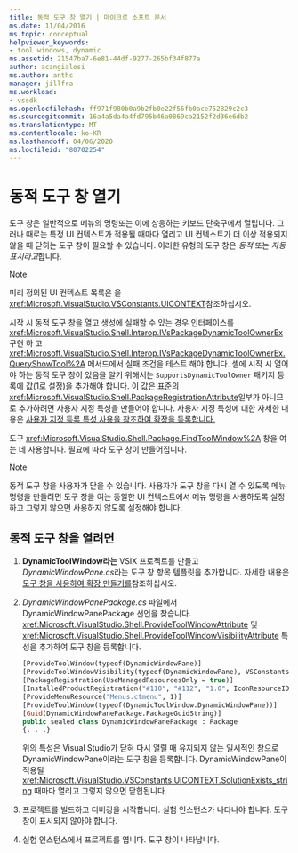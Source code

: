 ```yaml
---
title: 동적 도구 창 열기 | 마이크로 소프트 문서
ms.date: 11/04/2016
ms.topic: conceptual
helpviewer_keywords:
- tool windows, dynamic
ms.assetid: 21547ba7-6e81-44df-9277-265bf34f877a
author: acangialosi
ms.author: anthc
manager: jillfra
ms.workload:
- vssdk
ms.openlocfilehash: ff971f980b0a9b2fb0e22f56fb0ace752829c2c3
ms.sourcegitcommit: 16a4a5da4a4fd795b46a0869ca2152f2d36e6db2
ms.translationtype: MT
ms.contentlocale: ko-KR
ms.lasthandoff: 04/06/2020
ms.locfileid: "80702254"
---
```

# <a name="open-a-dynamic-tool-window"></a>동적 도구 창 열기
도구 창은 일반적으로 메뉴의 명령또는 이에 상응하는 키보드 단축구에서 열립니다. 그러나 때로는 특정 UI 컨텍스트가 적용될 때마다 열리고 UI 컨텍스트가 더 이상 적용되지 않을 때 닫히는 도구 창이 필요할 수 있습니다. 이러한 유형의 도구 창은 *동적* 또는 *자동 표시라고*합니다.

> [!NOTE]
> 미리 정의된 UI 컨텍스트 목록은 을 <xref:Microsoft.VisualStudio.VSConstants.UICONTEXT>참조하십시오.

 시작 시 동적 도구 창을 열고 생성에 실패할 수 있는 경우 인터페이스를 <xref:Microsoft.VisualStudio.Shell.Interop.IVsPackageDynamicToolOwnerEx> 구현 하 고 <xref:Microsoft.VisualStudio.Shell.Interop.IVsPackageDynamicToolOwnerEx.QueryShowTool%2A> 메서드에서 실패 조건을 테스트 해야 합니다. 셸에 시작 시 열어야 하는 동적 도구 창이 있음을 알기 위해서는 `SupportsDynamicToolOwner` 패키지 등록에 값(1로 설정)을 추가해야 합니다. 이 값은 표준의 <xref:Microsoft.VisualStudio.Shell.PackageRegistrationAttribute>일부가 아니므로 추가하려면 사용자 지정 특성을 만들어야 합니다. 사용자 지정 특성에 대한 자세한 내용은 [사용자 지정 등록 특성 사용을 참조하여 확장을 등록합니다.](../extensibility/registering-and-unregistering-vspackages.md#using-a-custom-registration-attribute-to-register-an-extension)

 도구 <xref:Microsoft.VisualStudio.Shell.Package.FindToolWindow%2A> 창을 여는 데 사용합니다. 필요에 따라 도구 창이 만들어집니다.

> [!NOTE]
> 동적 도구 창을 사용자가 닫을 수 있습니다. 사용자가 도구 창을 다시 열 수 있도록 메뉴 명령을 만들려면 도구 창을 여는 동일한 UI 컨텍스트에서 메뉴 명령을 사용하도록 설정하고 그렇지 않으면 사용하지 않도록 설정해야 합니다.

## <a name="to-open-a-dynamic-tool-window"></a>동적 도구 창을 열려면

1. **DynamicToolWindow라는** VSIX 프로젝트를 만들고 *DynamicWindowPane.cs*라는 도구 창 항목 템플릿을 추가합니다. 자세한 내용은 [도구 창을 사용하여 확장 만들기를](../extensibility/creating-an-extension-with-a-tool-window.md)참조하십시오.

2. *DynamicWindowPanePackage.cs* 파일에서 DynamicWindowPanePackage 선언을 찾습니다. <xref:Microsoft.VisualStudio.Shell.ProvideToolWindowAttribute> 및 <xref:Microsoft.VisualStudio.Shell.ProvideToolWindowVisibilityAttribute> 특성을 추가하여 도구 창을 등록합니다.

    ```vb
    [ProvideToolWindow(typeof(DynamicWindowPane)]
    [ProvideToolWindowVisibility(typeof(DynamicWindowPane), VSConstants.UICONTEXT.SolutionExists_string)]
    [PackageRegistration(UseManagedResourcesOnly = true)]
    [InstalledProductRegistration("#110", "#112", "1.0", IconResourceID = 400)] // Info on this package for Help/About
    [ProvideMenuResource("Menus.ctmenu", 1)]
    [ProvideToolWindow(typeof(DynamicToolWindow.DynamicWindowPane))]
    [Guid(DynamicWindowPanePackage.PackageGuidString)]
    public sealed class DynamicWindowPanePackage : Package
    {. . .}
    ```

     위의 특성은 Visual Studio가 닫혀 다시 열릴 때 유지되지 않는 일시적인 창으로 DynamicWindowPane이라는 도구 창을 등록합니다. DynamicWindowPane이 적용될 <xref:Microsoft.VisualStudio.VSConstants.UICONTEXT.SolutionExists_string> 때마다 열리고 그렇지 않으면 닫힙됩니다.

3. 프로젝트를 빌드하고 디버깅을 시작합니다. 실험 인스턴스가 나타나야 합니다. 도구 창이 표시되지 않아야 합니다.

4. 실험 인스턴스에서 프로젝트를 엽니다. 도구 창이 나타납니다.
